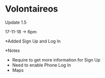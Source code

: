 # Volontaireos

Update 1.5

17-11-18 -> 6pm

*Added Sign Up and Log In

*Notes

- Require to get more information for Sign Up
- Need to enable Phone Log In
- Maps 
